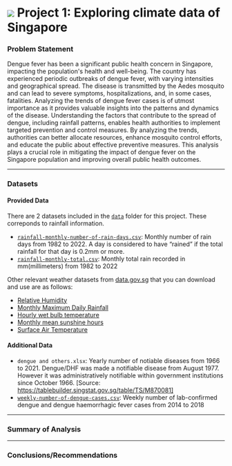 # ![](https://ga-dash.s3.amazonaws.com/production/assets/logo-9f88ae6c9c3871690e33280fcf557f33.png) Project 1: Exploring climate data of Singapore

### Problem Statement

Dengue fever has been a significant public health concern in Singapore, impacting the population's health and well-being. The country has experienced periodic outbreaks of dengue fever, with varying intensities and geographical spread. The disease is transmitted by the Aedes mosquito and can lead to severe symptoms, hospitalizations, and, in some cases, fatalities. Analyzing the trends of dengue fever cases is of utmost importance as it provides valuable insights into the patterns and dynamics of the disease. Understanding the factors that contribute to the spread of dengue, including rainfall patterns, enables health authorities to implement targeted prevention and control measures. By analyzing the trends, authorities can better allocate resources, enhance mosquito control efforts, and educate the public about effective preventive measures. This analysis plays a crucial role in mitigating the impact of dengue fever on the Singapore population and improving overall public health outcomes.

---

### Datasets

#### Provided Data

There are 2 datasets included in the [`data`](./data/) folder for this project. These correponds to rainfall information. 

* [`rainfall-monthly-number-of-rain-days.csv`](./data/rainfall-monthly-number-of-rain-days.csv): Monthly number of rain days from 1982 to 2022. A day is considered to have “rained” if the total rainfall for that day is 0.2mm or more.
* [`rainfall-monthly-total.csv`](./data/rainfall-monthly-total.csv): Monthly total rain recorded in mm(millimeters) from 1982 to 2022

Other relevant weather datasets from [data.gov.sg](data.gov.sg) that you can download and use are as follows:

* [Relative Humidity](https://data.gov.sg/dataset/relative-humidity-monthly-mean)
* [Monthly Maximum Daily Rainfall](https://data.gov.sg/dataset/rainfall-monthly-maximum-daily-total)
* [Hourly wet bulb temperature](https://data.gov.sg/dataset/wet-bulb-temperature-hourly)
* [Monthly mean sunshine hours](https://data.gov.sg/dataset/sunshine-duration-monthly-mean-daily-duration)
* [Surface Air Temperature](https://data.gov.sg/dataset/surface-air-temperature-mean-daily-minimum)

#### Additional Data
* `dengue and others.xlsx`: Yearly number of notiable diseases from 1966 to 2021. Dengue/DHF was made a notifiable disease from August 1977. However it was administratively notifiable within government institutions since October 1966. [Source: https://tablebuilder.singstat.gov.sg/table/TS/M870081]
* [`weekly-number-of-dengue-cases.csv`](../data/weekly-number-of-dengue-cases/weekly-number-of-dengue-and-dengue-haemorrhagic-fever-cases.csv.csv): Weekly number of lab-confirmed dengue and dengue haemorrhagic fever cases from 2014 to 2018

---
### Summary of Analysis


---
### Conclusions/Recommendations

